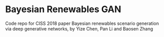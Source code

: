 # Bayesian Renewables GAN


Code repo for CISS 2018 paper Bayesian renewables scenario generation via deep generative networks, by Yize Chen, Pan Li and Baosen Zhang
